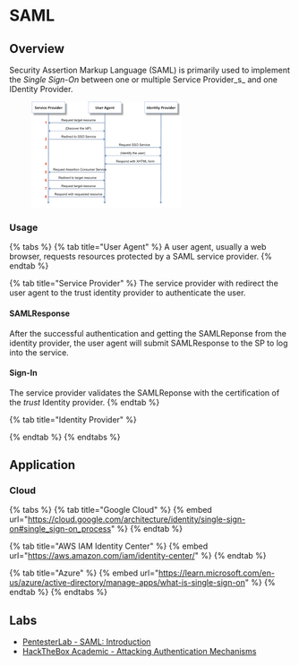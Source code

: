 # SAML

## Overview

Security Assertion Markup Language (SAML) is primarily used to implement the _Single Sign-On_ between one or multiple Service Provider_s_ and one IDentity Provider.

<figure><img src="../../.gitbook/assets/圖片 (1) (2).png" alt=""><figcaption></figcaption></figure>

### Usage

{% tabs %}
{% tab title="User Agent" %}
A user agent, usually a web browser, requests resources protected by a SAML service provider.
{% endtab %}

{% tab title="Service Provider" %}
The service provider with redirect the user agent to the trust identity provider to authenticate the user.

#### SAMLResponse

After the successful authentication and getting the SAMLReponse from the identity provider, the user agent will submit SAMLResponse to the SP to log into the service.

#### Sign-In

The service provider validates the SAMLReponse with the certification of the _trust_ Identity provider.
{% endtab %}

{% tab title="Identity Provider" %}

{% endtab %}
{% endtabs %}

## Application

### Cloud

{% tabs %}
{% tab title="Google Cloud" %}
{% embed url="https://cloud.google.com/architecture/identity/single-sign-on#single_sign-on_process" %}
{% endtab %}

{% tab title="AWS IAM Identity Center" %}
{% embed url="https://aws.amazon.com/iam/identity-center/" %}
{% endtab %}

{% tab title="Azure" %}
{% embed url="https://learn.microsoft.com/en-us/azure/active-directory/manage-apps/what-is-single-sign-on" %}
{% endtab %}
{% endtabs %}

## Labs

* [PentesterLab - SAML: Introduction](https://pentesterlab.com/exercises/saml/course)
* [HackTheBox Academic - Attacking Authentication Mechanisms](https://academy.hackthebox.com/module/details/170)
